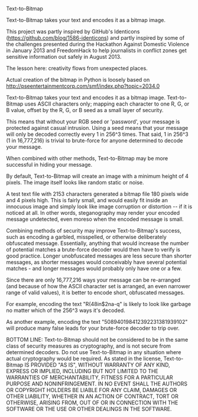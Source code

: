 Text-to-Bitmap

Text-to-Bitmap takes your text and encodes it as a bitmap image.

This project was partly inspired by GitHub's Identicons (https://github.com/blog/1586-identicons) and partly inspired by some of the challenges presented during the Hackathon Against Domestic Violence in January 2013 and FreedomHack to help journalists in conflict zones get sensitive information out safely in August 2013.

The lesson here: creativity flows from unexpected places.

Actual creation of the bitmap in Python is loosely based on http://pseentertainmentcorp.com/smf/index.php?topic=2034.0

Text-to-Bitmap takes your text and encodes it as a bitmap image.  Text-to-Bitmap uses ASCII characters only; mapping each character to one R, G, or B value, offset by the R, G, or B seed as a small layer of security.

This means that without your RGB seed or 'password', your message is protected against casual intrusion.  Using a seed means that your message will only be decoded correctly every 1 in 256^3 times. That said, 1 in 256^3 (1 in 16,777,216) is trivial to brute-force for anyone determined to decode your message.

When combined with other methods, Text-to-Bitmap may be more successful in hiding your message.

By default, Text-to-Bitmap will create an image with a minimum height of 4 pixels.  The image itself looks like random static or noise.

A test text file with 2153 characters generated a bitmap file 180 pixels wide and 4 pixels high.  This is fairly small, and would easily fit inside an innocuous image and simply look like image corruption or distortion -- if it is noticed at all.  In other words, steganography may render your encoded message undetected, even moreso when the encoded message is small.

Combining methods of security may improve Text-to-Bitmap's success, such as encoding a garbled, misspelled, or otherwise deliberately obfuscated message.  Essentially, anything that would increase the number of potential matches a brute-force decoder would then have to verify is good practice.  Longer unobfuscated messages are less secure than shorter messages, as shorter messages would conceivably have several potential matches - and longer messages would probably only have one or a few.

Since there are only 16,777,216 ways your message can be re-arranged (and because of how the ASCII character set is arranged, an even narrower range of valid values), it is better to encode short, obfuscated messages.

For example, encoding the text "R(48in$2na-q" is likely to look like garbage no matter which of the 256^3 ways it's decoded.

As another example, encoding the text "508940198412392231381939102" will produce many false leads for your brute-force decoder to trip over.

BOTTOM LINE: Text-to-Bitmap should not be considered to be in the same class of security measures as cryptography, and is not secure from determined decoders.  Do not use Text-to-Bitmap in any situation where actual cryptography would be required.  As stated in the license, Text-to-Bitmap IS PROVIDED "AS IS", WITHOUT WARRANTY OF ANY KIND, EXPRESS OR IMPLIED, INCLUDING BUT NOT LIMITED TO THE WARRANTIES OF MERCHANTABILITY, FITNESS FOR A PARTICULAR PURPOSE AND NONINFRINGEMENT. IN NO EVENT SHALL THE AUTHORS OR COPYRIGHT HOLDERS BE LIABLE FOR ANY CLAIM, DAMAGES OR OTHER LIABILITY, WHETHER IN AN ACTION OF CONTRACT, TORT OR OTHERWISE, ARISING FROM, OUT OF OR IN CONNECTION WITH THE SOFTWARE OR THE USE OR OTHER DEALINGS IN THE SOFTWARE.